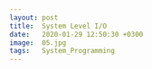 ```yaml
---
layout: post
title:  System Level I/O
date:   2020-01-29 12:50:30 +0300
image:  05.jpg
tags:   System_Programming
---
```

